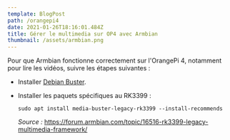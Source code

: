 ```yaml
---
template: BlogPost
path: /orangepi4
date: 2021-01-26T18:16:01.484Z
title: Gérer le multimedia sur OP4 avec Armbian
thumbnail: /assets/armbian.png
---
```

Pour que Armbian fonctionne correctement sur l'OrangePi 4, notamment pour lire les vidéos, suivre les étapes suivantes : 

* Installer [Debian Buster](https://redirect.armbian.com/region/EU/orangepi4/Buster_legacy_desktop).
* Installer les paquets spécifiques au RK3399 :

  ```
  sudo apt install media-buster-legacy-rk3399 --install-recommends
  ```

  *Source :* <https://forum.armbian.com/topic/16516-rk3399-legacy-multimedia-framework/>
